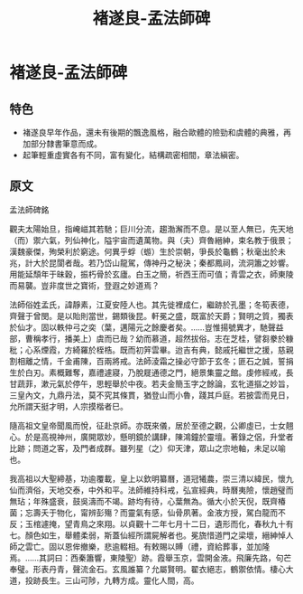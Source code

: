 ﻿---
title: '褚遂良-孟法師碑'
tags: ['褚遂良', '碑刻', '楷書']
order: 8
---
# 褚遂良-孟法師碑

## 特色
* 褚遂良早年作品，還未有後期的飄逸風格，融合歐體的險勁和虞體的典雅，再加部分隸書筆意而成。
* 起筆輕重虛實各有不同，富有變化，結構疏密相間，章法縝密。

## 原文
孟法師碑銘

觀夫太陽始旦，指崦嵫其若馳；巨川分流，趨渤澥而不息。是以至人無已，先天地（而）禦六氣，列仙神化，隘宇宙而遺萬物。與（夫）齊魯縉紳，束名教于俄景；漢魏豪傑，殉榮利於窮途。何異乎蜉（蝣）生於崇朝，爭長於龜鶴；秋毫出於未兆，計大於昆閬者哉。若乃岱山龍駕，傳神丹之秘決；秦都鳳祠，流洞簫之妙響。用能延頹年于昧穀，振朽骨於玄廬。白玉之簡，祈西王而可值；青雲之衣，師東陵而易襲。豈非度世之寶術，登遐之妙道焉？

法師俗姓孟氏，諱靜素，江夏安陸人也。其先徙裡成仁，繼跡於孔墨；冬筍表德，齊聲于曾閔。是以貽則當世，錫類後昆。軒冕之盛，既富於天爵；賢明之質，獨表於仙才。固以軼仲弓之奕（葉，邁陽元之餘慶者矣。……豈惟揚號異才，馳聲益部，曹稱孝行，播美上）虞而已哉？幼而慕道，超然拔俗。志在芝桂，譬芻豢於糠秕；心系煙霞，方綺羅於桎梏。既而初笄雲畢。迨吉有典，懿戚托繼世之援，慈親割相離之情，千金甫陳，百兩將戒。法師淩霜之操必守節于玄冬；匪石之誠，誓捐生於白刃。素概難奪，嘉禮遽寢，乃脫屣通德之門，絕景集靈之館。虔修經戒，長甘蔬菲，漱元氣於停午，思輕舉於中夜。若夫金簡玉字之餘論，玄牝道摳之妙旨，三皇內文，九鼎丹法，莫不究其條貫，猶登山而小魯，踐其戶庭。若披雲而見日，允所謂天挺才明，人宗摸楷者巳。

隨高祖文皇帝聞風而悅，征赴京師。亦既來儀，居於至德之觀，公卿虛已，士女翹心。於是高視神州，廣開眾妙，懸明鏡於講肆，陳鴻鐘於靈壇。著錄之侶，升堂者比跡；問道之客，及門者成群。雖列星（之）仰天津，眾山之宗地軸，未足以喻也。

我高祖以大聖締基，功逾覆載，皇上以欽明纂曆，道冠犧農，崇三清以緯民，懷九仙而濟俗，天地交泰，中外和平。法師維持科戒，弘宣經典，時曆夷險，懷趙璧而無玷；年殊盛衰，鼓吳濤而不竭。跡均有待，心葉無為。循大小於天倪，既齊椿菌；忘壽夭于物化，甯辨彭殤？而靈氣有感，仙骨夙著。金液方授，駕白龍而不反；玉棺遽掩，望青鳥之來翔。以貞觀十二年七月十二日，遺形而化，春秋九十有七。顏色如生，舉體柔弱，斯蓋仙經所謂屍解者也。冕旒惜道門之梁壞，縉紳悼人師之雲亡。固以恩侔撤樂，悲逾輟相。有敕賜以賻（禮，資給葬事，並加隆焉。……其詞曰：西秦簫響，東陵聖）跡。霞舉玉京，雲開金液。飛廉先路，句芒奉璧。形表丹青，聲流金石。玄風誰纂？允屬賢明。翟衣絕志，鶴禦依情。棲心大道，投跡長生。三山可陟，九轉方成。靈化人間，高。

